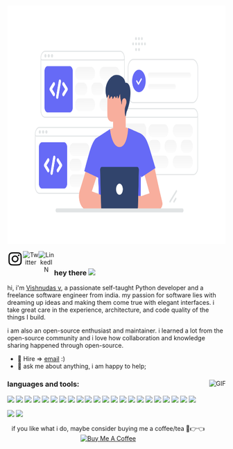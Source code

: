 <a href="#"><img width="850px" height="550px" src="22.svg" /></a>
 <p align="center">
  <a href="https://www.instagram.com/charvaakan/">
  <img align="left" alt="Vishnudas LinkedIN" width="36px" src="insta_logo.svg" />
 </a>
<a href="https://twitter.com/vishnudasbluef1">
  <img align="left" alt="Twitter" width="36px" src="https://cdn-icons-png.flaticon.com/512/3670/3670151.png" />
</a>
<a href="https://www.linkedin.com/in/vishnudas-python-developer/">
  <img align="left" alt="LinkedIN" width="36px" src="https://cdn-icons-png.flaticon.com/512/145/145807.png" />
 </a>
 </p>
 <br>

### hey there <img src="https://media.giphy.com/media/hvRJCLFzcasrR4ia7z/giphy.gif" width="25px">


   hi, i'm [Vishnudas v](http://gitcub.co/), a passionate self-taught Python developer and a freelance software engineer from india. my passion for software lies with dreaming up ideas and making them come true with elegant interfaces. i take great care in the experience, architecture, and code quality of the things I build.

i am also an open-source enthusiast and maintainer. i learned a lot from the open-source community and i love how collaboration and knowledge sharing happened through open-source.
- 💼 Hire => [email](mailto:vishnudas956783@gmail.com) :)
- 💬 ask me about anything, i am happy to help;

  


<div align="">
<img align="right" alt="GIF" src="https://github.com/abhisheknaiidu/abhisheknaiidu/blob/master/code.gif?raw=true" height="320" />

### languages and tools:

<img height="40" src="https://upload.wikimedia.org/wikiversity/en/8/8c/FastAPI_logo.png"/>
<img height="40" src="https://img.icons8.com/stickers/100/000000/python.png"/>
<img src="https://img.icons8.com/ios/50/000000/django.png"/>
<img height="40" src="https://img.icons8.com/dotty/80/000000/api-settings.png"/> 
<img src="https://img.icons8.com/color/48/000000/html-5--v1.png"/>
<img src="https://img.icons8.com/color/48/000000/css3.png"/>
<img src="https://img.icons8.com/color/48/000000/figma--v1.png"/>
<img src="https://img.icons8.com/color/48/000000/mysql-logo.png"/>
<img src="https://img.icons8.com/color/48/000000/postgreesql.png"/>
<img src="https://img.icons8.com/color/48/000000/firebase.png"/>
<img src="https://img.icons8.com/color/48/000000/docker.png"/>
<img src="https://img.icons8.com/color/48/000000/bootstrap.png"/>
<img src="https://img.icons8.com/officel/40/000000/selenium-test-automation.png"/>
<img src="https://img.icons8.com/color/48/000000/web-scraper.png"/>
<img src="https://img.icons8.com/color/48/000000/git.png"/>
<img src="https://img.icons8.com/color/48/000000/linux--v1.png"/>
<img src="https://img.icons8.com/color/48/000000/ruby-programming-language.png"/>
<img src="https://img.icons8.com/office/40/000000/copyright.png"/>
<img src="https://img.icons8.com/color/48/000000/c-plus-plus.png"/>
<img src="https://img.icons8.com/color/48/000000/java-coffee-cup-logo--v1.png"/>
<img src="https://img.icons8.com/external-tal-revivo-shadow-tal-revivo/48/000000/external-lua-is-a-lightweight-multi-paradigm-programming-language-logo-shadow-tal-revivo.png"/>
<img src="https://img.icons8.com/ios-filled/50/000000/flask.png"/>
 <div/>

<break>
 

 
 
 <p>
<div align="bottom">
<img align="" src="http://github-profile-summary-cards.vercel.app/api/cards/repos-per-language?username=vishnudas-bluefox&theme=github_dark">
<img align="" src="http://github-profile-summary-cards.vercel.app/api/cards/stats?username=vishnudas-bluefox&theme=github_dark">

<div/>
<!--
 <img src="http://github-profile-summary-cards.vercel.app/api/cards/profile-details?username=vishnudas-bluefox&theme=github_dark">
    -->
 
<p align="center">
if you like what i do, maybe consider buying me a coffee/tea 🥺👉👈<br>
<a href="https://buymeacoffee.com/vishnudas" target="_blank"><img src="https://cdn.buymeacoffee.com/buttons/v2/default-red.png" alt="Buy Me A Coffee" width="150" ></a><br>
</p>

  </div>
 <p/>

